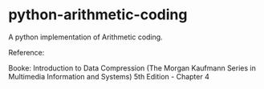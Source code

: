# python-arithmetic-coding

A python implementation of Arithmetic coding.


Reference:

Booke: Introduction to Data Compression (The Morgan Kaufmann Series in Multimedia Information and Systems) 5th Edition  - Chapter 4

